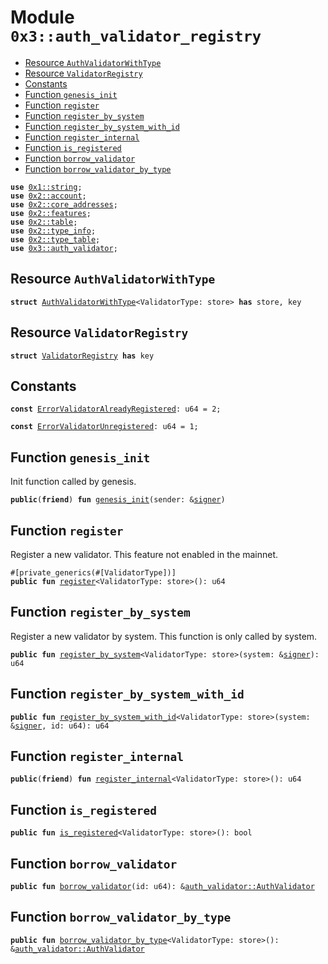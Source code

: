 
<a name="0x3_auth_validator_registry"></a>

# Module `0x3::auth_validator_registry`



-  [Resource `AuthValidatorWithType`](#0x3_auth_validator_registry_AuthValidatorWithType)
-  [Resource `ValidatorRegistry`](#0x3_auth_validator_registry_ValidatorRegistry)
-  [Constants](#@Constants_0)
-  [Function `genesis_init`](#0x3_auth_validator_registry_genesis_init)
-  [Function `register`](#0x3_auth_validator_registry_register)
-  [Function `register_by_system`](#0x3_auth_validator_registry_register_by_system)
-  [Function `register_by_system_with_id`](#0x3_auth_validator_registry_register_by_system_with_id)
-  [Function `register_internal`](#0x3_auth_validator_registry_register_internal)
-  [Function `is_registered`](#0x3_auth_validator_registry_is_registered)
-  [Function `borrow_validator`](#0x3_auth_validator_registry_borrow_validator)
-  [Function `borrow_validator_by_type`](#0x3_auth_validator_registry_borrow_validator_by_type)


<pre><code><b>use</b> <a href="">0x1::string</a>;
<b>use</b> <a href="">0x2::account</a>;
<b>use</b> <a href="">0x2::core_addresses</a>;
<b>use</b> <a href="">0x2::features</a>;
<b>use</b> <a href="">0x2::table</a>;
<b>use</b> <a href="">0x2::type_info</a>;
<b>use</b> <a href="">0x2::type_table</a>;
<b>use</b> <a href="auth_validator.md#0x3_auth_validator">0x3::auth_validator</a>;
</code></pre>



<a name="0x3_auth_validator_registry_AuthValidatorWithType"></a>

## Resource `AuthValidatorWithType`



<pre><code><b>struct</b> <a href="auth_validator_registry.md#0x3_auth_validator_registry_AuthValidatorWithType">AuthValidatorWithType</a>&lt;ValidatorType: store&gt; <b>has</b> store, key
</code></pre>



<a name="0x3_auth_validator_registry_ValidatorRegistry"></a>

## Resource `ValidatorRegistry`



<pre><code><b>struct</b> <a href="auth_validator_registry.md#0x3_auth_validator_registry_ValidatorRegistry">ValidatorRegistry</a> <b>has</b> key
</code></pre>



<a name="@Constants_0"></a>

## Constants


<a name="0x3_auth_validator_registry_ErrorValidatorAlreadyRegistered"></a>



<pre><code><b>const</b> <a href="auth_validator_registry.md#0x3_auth_validator_registry_ErrorValidatorAlreadyRegistered">ErrorValidatorAlreadyRegistered</a>: u64 = 2;
</code></pre>



<a name="0x3_auth_validator_registry_ErrorValidatorUnregistered"></a>



<pre><code><b>const</b> <a href="auth_validator_registry.md#0x3_auth_validator_registry_ErrorValidatorUnregistered">ErrorValidatorUnregistered</a>: u64 = 1;
</code></pre>



<a name="0x3_auth_validator_registry_genesis_init"></a>

## Function `genesis_init`

Init function called by genesis.


<pre><code><b>public</b>(<b>friend</b>) <b>fun</b> <a href="auth_validator_registry.md#0x3_auth_validator_registry_genesis_init">genesis_init</a>(sender: &<a href="">signer</a>)
</code></pre>



<a name="0x3_auth_validator_registry_register"></a>

## Function `register`

Register a new validator. This feature not enabled in the mainnet.


<pre><code>#[private_generics(#[ValidatorType])]
<b>public</b> <b>fun</b> <a href="auth_validator_registry.md#0x3_auth_validator_registry_register">register</a>&lt;ValidatorType: store&gt;(): u64
</code></pre>



<a name="0x3_auth_validator_registry_register_by_system"></a>

## Function `register_by_system`

Register a new validator by system. This function is only called by system.


<pre><code><b>public</b> <b>fun</b> <a href="auth_validator_registry.md#0x3_auth_validator_registry_register_by_system">register_by_system</a>&lt;ValidatorType: store&gt;(system: &<a href="">signer</a>): u64
</code></pre>



<a name="0x3_auth_validator_registry_register_by_system_with_id"></a>

## Function `register_by_system_with_id`



<pre><code><b>public</b> <b>fun</b> <a href="auth_validator_registry.md#0x3_auth_validator_registry_register_by_system_with_id">register_by_system_with_id</a>&lt;ValidatorType: store&gt;(system: &<a href="">signer</a>, id: u64): u64
</code></pre>



<a name="0x3_auth_validator_registry_register_internal"></a>

## Function `register_internal`



<pre><code><b>public</b>(<b>friend</b>) <b>fun</b> <a href="auth_validator_registry.md#0x3_auth_validator_registry_register_internal">register_internal</a>&lt;ValidatorType: store&gt;(): u64
</code></pre>



<a name="0x3_auth_validator_registry_is_registered"></a>

## Function `is_registered`



<pre><code><b>public</b> <b>fun</b> <a href="auth_validator_registry.md#0x3_auth_validator_registry_is_registered">is_registered</a>&lt;ValidatorType: store&gt;(): bool
</code></pre>



<a name="0x3_auth_validator_registry_borrow_validator"></a>

## Function `borrow_validator`



<pre><code><b>public</b> <b>fun</b> <a href="auth_validator_registry.md#0x3_auth_validator_registry_borrow_validator">borrow_validator</a>(id: u64): &<a href="auth_validator.md#0x3_auth_validator_AuthValidator">auth_validator::AuthValidator</a>
</code></pre>



<a name="0x3_auth_validator_registry_borrow_validator_by_type"></a>

## Function `borrow_validator_by_type`



<pre><code><b>public</b> <b>fun</b> <a href="auth_validator_registry.md#0x3_auth_validator_registry_borrow_validator_by_type">borrow_validator_by_type</a>&lt;ValidatorType: store&gt;(): &<a href="auth_validator.md#0x3_auth_validator_AuthValidator">auth_validator::AuthValidator</a>
</code></pre>
